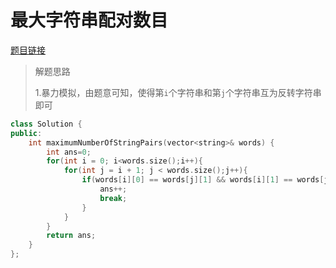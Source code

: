 # 最大字符串配对数目

[题目链接](https://leetcode.cn/problems/find-maximum-number-of-string-pairs/description/)

>解题思路
>
>1.暴力模拟，由题意可知，使得第`i`个字符串和第`j`个字符串互为反转字符串即可

```c++
class Solution {
public:
    int maximumNumberOfStringPairs(vector<string>& words) {
        int ans=0;
        for(int i = 0; i<words.size();i++){
            for(int j = i + 1; j < words.size();j++){
                if(words[i][0] == words[j][1] && words[i][1] == words[j][0]){
                    ans++;
                    break;
                }
            }
        }
        return ans;
    }
};
```

